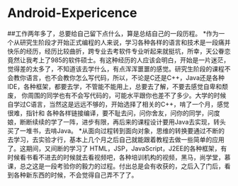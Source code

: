 # Android-Expericence

##工作两年多了，总要给自己留下点什么，算是总结自己的一段历程。
         *作为一个从研究生阶段才开始正式编程的人来说，学习各种各样的语言和技术是一段痛并快乐的经历，经历比较曲折，跨专业去考软件专业听起来就挺坑，所幸，天公眷恋竟然让我考上了985的软件硕士。有这种经历的人应该会明白，开始是一片迷茫，觉得差的太多了，不知道该去学什么，有点浑浑噩噩的感觉。研究生阶段的课程不会教你语言，也不会教你怎么写代码，所以，不论是C还是C++，Java还是各种IDE，各种框架，都要去学，不管能不能用上，总要去了解，不要去感觉自卑和颓废，
你周围的同学也有不会写代码的，可能水平跟你也差不了多少。大学的时候自学过C语言，当然这是远远不够的，开始选择了相关的C++，啃了一个月，感觉很难，指针和
各种各样链接编译，要不耻去问，问你舍友，问你的同学，问度娘，断断续续的学了一阵，进步有限，再后来的课程设计要用Java去实现，转头买了一堆书，去啃Java。
         *从面向过程转到面向对象，思维的转换要通过不断的去学习，去实验才行，基本上几个月之后自己就能跟着教程去做一些简单的应用了。这期间，又间断的学习了  HTML，JSP，JavaScript，J2EE的各种框架，有时候看书看不进去的时候就去看视频吧，各种培训机构的视频，黑马，尚学堂，慕课，总之这是一段考验你的毅力的过程。付出总是会有收获的，之后入了门后，看到各种新东西的时候，不会觉得自己弄不了了。
 
  
